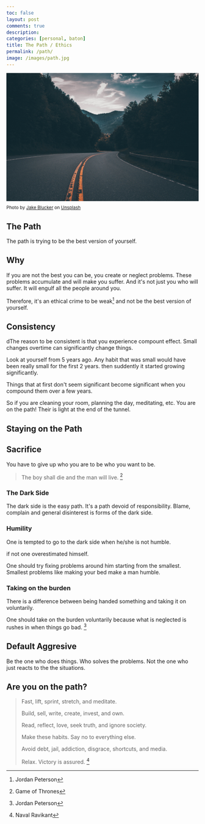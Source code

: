 ```yaml
---
toc: false
layout: post
comments: true
description:
categories: [personal, baton]
title: The Path / Ethics
permalink: /path/
image: /images/path.jpg
---
```

![](/images/path.jpg)
<sub style="user-select: auto;">Photo by <a href="https://unsplash.com/@jakeblucker?utm_source=unsplash&amp;utm_medium=referral&amp;utm_content=creditCopyText" style="user-select: auto;">Jake Blucker</a> on <a href="https://unsplash.com/s/photos/road?utm_source=unsplash&amp;utm_medium=referral&amp;utm_content=creditCopyText" style="user-select: auto;">Unsplash</a></sub>

## The Path

The path is trying to be the best version of yourself.

## Why 

If you are not the best you can be, you create or neglect problems. These problems accumulate and will make you suffer. And it's not just you who will suffer. It will engulf all the people around you.

Therefore, it's an ethical crime to be weak[^3] and not be the best version of yourself.

## Consistency

dThe reason to be consistent is that you experience compount effect. Small changes overtime can significantly change things.

Look at yourself from 5 years ago. Any habit that was small would have been really small for the first 2 years. then suddently it started growing significantly.

Things that at first don't seem significant become significant when you compound them over a few years.

So if you are cleaning your room, planning the day, meditating, etc. You are on the path! Their is light at the end of the tunnel.

## Staying on the Path

## Sacrifice

You have to give up who you are to be who you want to be.

> The boy shall die and the man will live.  [^2]

### The Dark Side

The dark side is the easy path. It's a path devoid of responsibility. Blame, complain and general disinterest is forms of the dark side. 

### Humility

One is tempted to go to the dark side when he/she is not humble.

if not one overestimated himself.

One should try fixing problems around him starting from the smallest. Smallest problems like making your bed make a man humble.

### Taking on the burden
There is a difference between being handed something and taking it on voluntarily. 

One should take on the burden voluntarily because what is neglected is rushes in when things go bad. [^3]

## Default Aggresive

Be the one who does things. Who solves the problems. Not the one who just reacts to the the situations.

## Are you on the path?

> Fast, lift, sprint, stretch, and meditate.
> 
> Build, sell, write, create, invest, and own.
> 
> Read, reflect, love, seek truth, and ignore society.
> 
> Make these habits. Say no to everything else.
> 
> Avoid debt, jail, addiction, disgrace, shortcuts, and media.
> 
> Relax. Victory is assured. [^1]

[^1]: Naval Ravikant
[^2]: Game of Thrones
[^3]: Jordan Peterson
